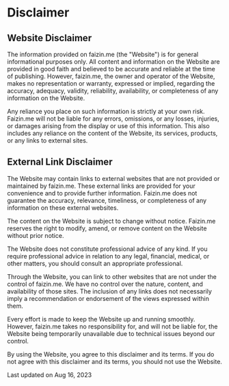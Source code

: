 # Disclaimer

## Website Disclaimer

The information provided on faizin.me (the "Website") is for general informational purposes only. All content and information on the Website are provided in good faith and believed to be accurate and reliable at the time of publishing. However, faizin.me, the owner and operator of the Website, makes no representation or warranty, expressed or implied, regarding the accuracy, adequacy, validity, reliability, availability, or completeness of any information on the Website.

Any reliance you place on such information is strictly at your own risk. Faizin.me will not be liable for any errors, omissions, or any losses, injuries, or damages arising from the display or use of this information. This also includes any reliance on the content of the Website, its services, products, or any links to external sites.

## External Link Disclaimer

The Website may contain links to external websites that are not provided or maintained by faizin.me. These external links are provided for your convenience and to provide further information. Faizin.me does not guarantee the accuracy, relevance, timeliness, or completeness of any information on these external websites.

The content on the Website is subject to change without notice. Faizin.me reserves the right to modify, amend, or remove content on the Website without prior notice.

The Website does not constitute professional advice of any kind. If you require professional advice in relation to any legal, financial, medical, or other matters, you should consult an appropriate professional.

Through the Website, you can link to other websites that are not under the control of faizin.me. We have no control over the nature, content, and availability of those sites. The inclusion of any links does not necessarily imply a recommendation or endorsement of the views expressed within them.

Every effort is made to keep the Website up and running smoothly. However, faizin.me takes no responsibility for, and will not be liable for, the Website being temporarily unavailable due to technical issues beyond our control.

By using the Website, you agree to this disclaimer and its terms. If you do not agree with this disclaimer and its terms, you should not use the Website.

Last updated on Aug 16, 2023


